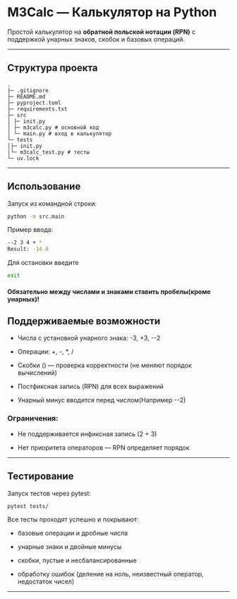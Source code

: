 # M3Calc — Калькулятор на Python

Простой калькулятор на **обратной польской нотации (RPN)** с поддержкой унарных знаков, скобок и базовых операций.

---

## Структура проекта
```
.
├─ .gitignore
├─ README.md
├─ pyproject.toml
├─ requirements.txt
├─ src
│ ├─ init.py
│ ├─ m3calc.py # основной код
│ └─ main.py # вход в калькулятор
└─ tests
│├─ init.py
|└─ m3calc_test.py # тесты
└─ uv.lock
```

---

## Использование

Запуск из командной строки:

```bash
python -m src.main
```
Пример ввода:

```bash
--2 3 4 + *
Result: -14.0
```
Для остановки введите
```bash
exit
```
#### Обязательно между числами и знаками ставить пробелы(кроме унарных)!

## Поддерживаемые возможности

- Числа с установкой унарного знака: -3, +3, --2

- Операции: +, -, *, /

- Скобки () — проверка корректности (не меняют порядок вычислений)

- Постфиксная запись (RPN) для всех выражений

- Унарный минус вводится перед числом(Например --2)

### Ограничения:

- Не поддерживается инфиксная запись (2 + 3)

- Нет приоритета операторов — RPN определяет порядок

---
## Тестирование

Запуск тестов через pytest:

```bash
pytest tests/
```

Все тесты проходят успешно и покрывают:

+ базовые операции и дробные числа

+ унарные знаки и двойные минусы

+ скобки, пустые и несбалансированные

+ обработку ошибок (деление на ноль, неизвестный оператор, недостаток чисел)

---
